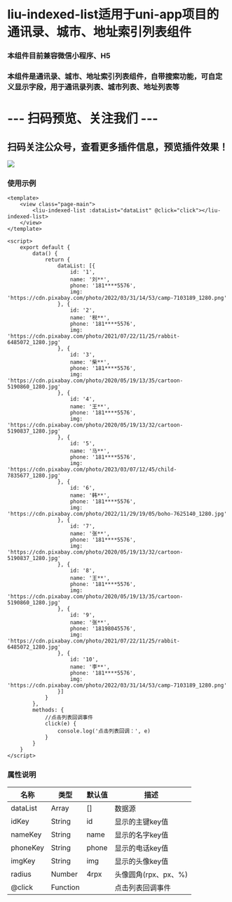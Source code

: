 # liu-indexed-list适用于uni-app项目的通讯录、城市、地址索引列表组件
### 本组件目前兼容微信小程序、H5
### 本组件是通讯录、城市、地址索引列表组件，自带搜索功能，可自定义显示字段，用于通讯录列表、城市列表、地址列表等
# --- 扫码预览、关注我们 ---

## 扫码关注公众号，查看更多插件信息，预览插件效果！ 

![](https://uni.ckapi.pro/uniapp/publicize.png)

### 使用示例
``` 
<template>
	<view class="page-main">
		<liu-indexed-list :dataList="dataList" @click="click"></liu-indexed-list>
	</view>
</template>

<script>
	export default {
		data() {
			return {
				dataList: [{
					id: '1',
					name: '刘**',
					phone: '181****5576',
					img: 'https://cdn.pixabay.com/photo/2022/03/31/14/53/camp-7103189_1280.png'
				}, {
					id: '2',
					name: '税**',
					phone: '181****5576',
					img: 'https://cdn.pixabay.com/photo/2021/07/22/11/25/rabbit-6485072_1280.jpg'
				}, {
					id: '3',
					name: '柴**',
					phone: '181****5576',
					img: 'https://cdn.pixabay.com/photo/2020/05/19/13/35/cartoon-5190860_1280.jpg'
				}, {
					id: '4',
					name: '王**',
					phone: '181****5576',
					img: 'https://cdn.pixabay.com/photo/2020/05/19/13/32/cartoon-5190837_1280.jpg'
				}, {
					id: '5',
					name: '马**',
					phone: '181****5576',
					img: 'https://cdn.pixabay.com/photo/2023/03/07/12/45/child-7835677_1280.jpg'
				}, {
					id: '6',
					name: '韩**',
					phone: '181****5576',
					img: 'https://cdn.pixabay.com/photo/2022/11/29/19/05/boho-7625140_1280.jpg'
				}, {
					id: '7',
					name: '张**',
					phone: '181****5576',
					img: 'https://cdn.pixabay.com/photo/2020/05/19/13/32/cartoon-5190837_1280.jpg'
				}, {
					id: '8',
					name: '王**',
					phone: '181****5576',
					img: 'https://cdn.pixabay.com/photo/2020/05/19/13/35/cartoon-5190860_1280.jpg'
				}, {
					id: '9',
					name: '张**',
					phone: '18198045576',
					img: 'https://cdn.pixabay.com/photo/2021/07/22/11/25/rabbit-6485072_1280.jpg'
				}, {
					id: '10',
					name: '李**',
					phone: '181****5576',
					img: 'https://cdn.pixabay.com/photo/2022/03/31/14/53/camp-7103189_1280.png'
				}]
			}
		},
		methods: {
			//点击列表回调事件
			click(e) {
				console.log('点击列表回调：', e)
			}
		}
	}
</script>
```

### 属性说明
| 名称                         | 类型            | 默认值                 | 描述             |
| ----------------------------|--------------- | ---------------------- | ---------------|
| dataList                    | Array          | []                     | 数据源
| idKey                       | String         | id                     | 显示的主键key值
| nameKey                     | String         | name                   | 显示的名字key值
| phoneKey                    | String         | phone                  | 显示的电话key值
| imgKey                      | String         | img                    | 显示的头像key值
| radius                      | Number         | 4rpx                   | 头像圆角(rpx、px、%)
| @click                      | Function       |                        | 点击列表回调事件

